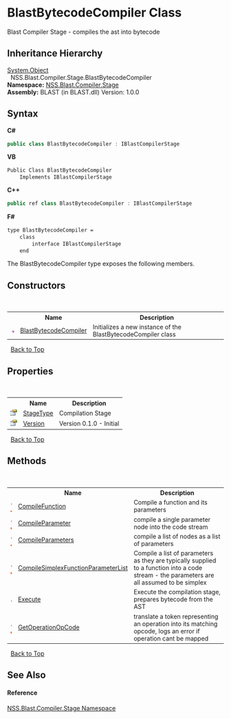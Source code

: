 # BlastBytecodeCompiler Class
 

Blast Compiler Stage - compiles the ast into bytecode


## Inheritance Hierarchy
<a href="https://docs.microsoft.com/dotnet/api/system.object" target="_blank" rel="noopener noreferrer">System.Object</a><br />&nbsp;&nbsp;NSS.Blast.Compiler.Stage.BlastBytecodeCompiler<br />
**Namespace:**&nbsp;<a href="f44e629d-16ad-ce78-c6d1-bb239589698b.md">NSS.Blast.Compiler.Stage</a><br />**Assembly:**&nbsp;BLAST (in BLAST.dll) Version: 1.0.0

## Syntax

**C#**<br />
``` C#
public class BlastBytecodeCompiler : IBlastCompilerStage
```

**VB**<br />
``` VB
Public Class BlastBytecodeCompiler
	Implements IBlastCompilerStage
```

**C++**<br />
``` C++
public ref class BlastBytecodeCompiler : IBlastCompilerStage
```

**F#**<br />
``` F#
type BlastBytecodeCompiler =  
    class
        interface IBlastCompilerStage
    end
```

The BlastBytecodeCompiler type exposes the following members.


## Constructors
&nbsp;<table><tr><th></th><th>Name</th><th>Description</th></tr><tr><td>![Public method](media/pubmethod.gif "Public method")</td><td><a href="7b17bc27-ed5d-d1e4-d830-0a1091886c18.md">BlastBytecodeCompiler</a></td><td>
Initializes a new instance of the BlastBytecodeCompiler class</td></tr></table>&nbsp;
<a href="#blastbytecodecompiler-class">Back to Top</a>

## Properties
&nbsp;<table><tr><th></th><th>Name</th><th>Description</th></tr><tr><td>![Public property](media/pubproperty.gif "Public property")</td><td><a href="cc36e9a6-1ac3-e5d2-5825-2289ee88eb51.md">StageType</a></td><td>
Compilation Stage</td></tr><tr><td>![Public property](media/pubproperty.gif "Public property")</td><td><a href="b2c626ee-6845-b0b2-4efe-d5408ebab7fd.md">Version</a></td><td>
Version 0.1.0 - Initial</td></tr></table>&nbsp;
<a href="#blastbytecodecompiler-class">Back to Top</a>

## Methods
&nbsp;<table><tr><th></th><th>Name</th><th>Description</th></tr><tr><td>![Public method](media/pubmethod.gif "Public method")![Static member](media/static.gif "Static member")</td><td><a href="69388934-2d08-6fd7-3a06-46187479225a.md">CompileFunction</a></td><td>
Compile a function and its parameters</td></tr><tr><td>![Public method](media/pubmethod.gif "Public method")![Static member](media/static.gif "Static member")</td><td><a href="7bda47c1-699e-63f1-8958-f1608622b907.md">CompileParameter</a></td><td>
compile a single parameter node into the code stream</td></tr><tr><td>![Public method](media/pubmethod.gif "Public method")![Static member](media/static.gif "Static member")</td><td><a href="b86e4561-d3fd-6b2b-61db-63a95183a2bc.md">CompileParameters</a></td><td>
compile a list of nodes as a list of parameters</td></tr><tr><td>![Public method](media/pubmethod.gif "Public method")![Static member](media/static.gif "Static member")</td><td><a href="36ba08c5-b317-9879-25cc-bc13ab1fe538.md">CompileSimplexFunctionParameterList</a></td><td>
Compile a list of parameters as they are typically supplied to a function into a code stream - the parameters are all assumed to be simplex</td></tr><tr><td>![Public method](media/pubmethod.gif "Public method")</td><td><a href="dece8fb8-b91b-bae7-d720-e247f549b7c9.md">Execute</a></td><td>
Execute the compilation stage, prepares bytecode from the AST</td></tr><tr><td>![Public method](media/pubmethod.gif "Public method")![Static member](media/static.gif "Static member")</td><td><a href="ec2e59dc-c91a-1284-fd20-518a75db72b5.md">GetOperationOpCode</a></td><td>
translate a token representing an operation into its matching opcode, logs an error if operation cant be mapped</td></tr></table>&nbsp;
<a href="#blastbytecodecompiler-class">Back to Top</a>

## See Also


#### Reference
<a href="f44e629d-16ad-ce78-c6d1-bb239589698b.md">NSS.Blast.Compiler.Stage Namespace</a><br />